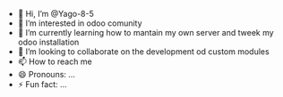 - 👋 Hi, I’m @Yago-8-5
- 👀 I’m interested in odoo comunity 
- 🌱 I’m currently learning how to mantain my own server and tweek my odoo installation 
- 💞️ I’m looking to collaborate on the development od custom modules 
- 📫 How to reach me  
- 😄 Pronouns: ...
- ⚡ Fun fact: ...

<!---
Yago-8-5/Yago-8-5 is a ✨ special ✨ repository because its `README.md` (this file) appears on your GitHub profile.
You can click the Preview link to take a look at your changes.
--->
